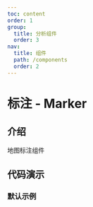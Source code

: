 ```yaml
---
toc: content
order: 1
group:
  title: 分析组件
  order: 3
nav:
  title: 组件
  path: /components
  order: 2
---
```


# 标注 - Marker

## 介绍

地图标注组件

## 代码演示

### 默认示例

<code src="./demos/default.tsx" defaultShowCode></code>

<API></API>
